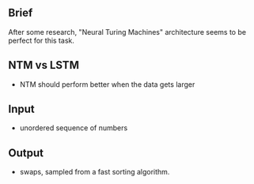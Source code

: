 Brief
-----

After some research, "Neural Turing Machines" architecture seems to be perfect for this task.

NTM vs LSTM
-----------
* NTM should perform better when the data gets larger

Input
-----
* unordered sequence of numbers

Output
------
* swaps, sampled from a fast sorting algorithm. 
